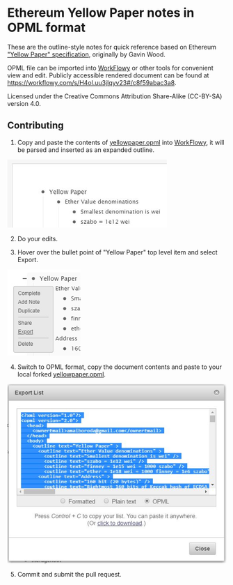   # Ethereum Yellow Paper notes in OPML format
These are the outline-style notes for quick reference based on Ethereum ["Yellow Paper" specification](https://github.com/ethereum/yellowpaper), originally by Gavin Wood.

OPML file can be imported into [WorkFlowy](https://workflowy.com/) or other tools for convenient view and edit. Publicly accessible rendered document can be found at https://workflowy.com/s/H4ol.uu3jlqyv23#/c8f59abac3a8.

Licensed under the Creative Commons Attribution Share-Alike (CC-BY-SA) version 4.0.

## Contributing

1. Copy and paste the contents of [yellowpaper.opml](yellowpaper.opml) into [WorkFlowy](https://workflowy.com/), it will be parsed and inserted as an expanded outline.

![](screenshots/import.jpg)

2. Do your edits.

3. Hover over the bullet point of "Yellow Paper" top level item and select Export.

![](screenshots/context_menu.jpg)

4. Switch to OPML format, copy the document contents and paste to your local forked [yellowpaper.opml](yellowpaper.opml).

![](screenshots/export.jpg)

5. Commit and submit the pull request.

